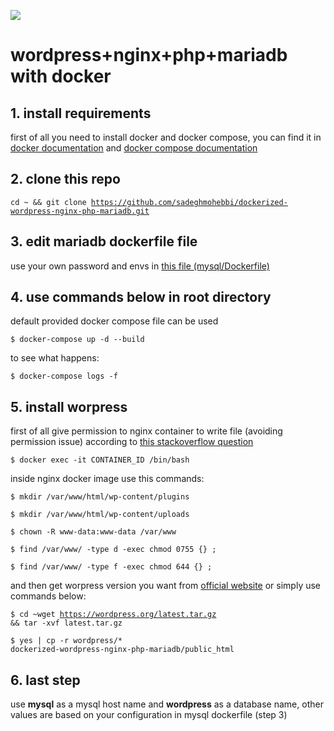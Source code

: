 ![](https://s.w.org/style/images/about/WordPress-logotype-wordmark.png)

# wordpress+nginx+php+mariadb with docker

## 1. install requirements

first of all you need to install docker and docker compose, you can find it in [docker documentation](https://docs.docker.com/install/) and [docker compose documentation](https://docs.docker.com/compose/install/)

## 2. clone this repo
<code>cd ~ && git clone https://github.com/sadeghmohebbi/dockerized-wordpress-nginx-php-mariadb.git</code>

## 3. edit mariadb dockerfile file
use your own password and envs in [this file (mysql/Dockerfile)](https://github.com/sadeghmohebbi/dockerized-wordpress-nginx-php-mariadb/blob/master/mysql/Dockerfile)

## 4. use commands below in root directory
default provided docker compose file can be used

<code>$ docker-compose up -d --build</code>

to see what happens:

<code>$ docker-compose logs -f</code>

## 5. install worpress
first of all give permission to nginx container to write file (avoiding permission issue) according to [this stackoverflow question](https://stackoverflow.com/questions/44251019/wordpress-on-docker-could-not-create-directory-on-mounted-volume)

<code>$ docker exec -it CONTAINER_ID /bin/bash</code>

inside nginx docker image use this commands:

<code>$ mkdir /var/www/html/wp-content/plugins</code>

<code>$ mkdir /var/www/html/wp-content/uploads</code>

<code>$ chown -R www-data:www-data /var/www</code>

<code>$ find /var/www/ -type d -exec chmod 0755 {} \;</code>

<code>$ find /var/www/ -type f -exec chmod 644 {} \;</code>

and then get worpress version you want from [official website](https://wordpress.org/download/) or simply use commands below:

<code>$ cd ~wget https://wordpress.org/latest.tar.gz && tar -xvf latest.tar.gz</code>

<code>$ yes | cp -r wordpress/* dockerized-wordpress-nginx-php-mariadb/public_html</code>

## 6. last step
use **mysql** as a mysql host name and **wordpress** as a database name, other values are based on your configuration in mysql dockerfile (step 3)
